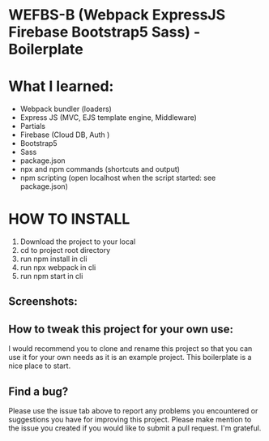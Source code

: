 # WEFBS-B (Webpack ExpressJS Firebase Bootstrap5 Sass) - Boilerplate

# What I learned:

* Webpack bundler (loaders)
* Express JS (MVC, EJS template engine, Middleware)
* Partials
* Firebase (Cloud DB, Auth )
* Bootstrap5
* Sass
* package.json
* npx and npm commands (shortcuts and output)
* npm scripting (open localhost when the script started: see package.json)

# HOW TO INSTALL
1. Download the project to your local
2. cd to project root directory
3. run npm install in cli
4. run npx webpack in cli
5. run npm start in cli


## Screenshots:

## How to tweak this project for your own use:
I would recommend you to clone and rename this project so that you can use it for your own needs as it is an example project. This boilerplate is a nice place to start.

## Find a bug?
Please use the issue tab above to report any problems you encountered or suggestions you have for improving this project. Please make mention to the issue you created if you would like to submit a pull request. I'm grateful.

